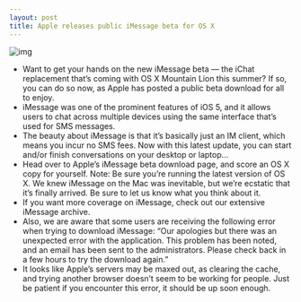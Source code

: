 ```yaml
---
layout: post
title: Apple releases public iMessage beta for OS X
---
```

![img](http://media.idownloadblog.com/wp-content/uploads/2012/02/iMessage-Beta.jpeg)
* Want to get your hands on the new iMessage beta — the iChat replacement that’s coming with OS X Mountain Lion this summer? If so, you can do so now, as Apple has posted a public beta download for all to enjoy.
* iMessage was one of the prominent features of iOS 5, and it allows users to chat across multiple devices using the same interface that’s used for SMS messages.
* The beauty about iMessage is that it’s basically just an IM client, which means you incur no SMS fees. Now with this latest update, you can start and/or finish conversations on your desktop or laptop…
* Head over to Apple’s iMessage beta download page, and score an OS X copy for yourself. Note: Be sure you’re running the latest version of OS X. We knew iMessage on the Mac was inevitable, but we’re ecstatic that it’s finally arrived. Be sure to let us know what you think about it.
* If you want more coverage on iMessage, check out our extensive iMessage archive.
* Also, we are aware that some users are receiving the following error when trying to download iMessage: “Our apologies but there was an unexpected error with the application. This problem has been noted, and an email has been sent to the administrators. Please check back in a few hours to try the download again.”
* It looks like Apple’s servers may be maxed out, as clearing the cache, and trying another browser doesn’t seem to be working for people. Just be patient if you encounter this error, it should be up soon enough.

